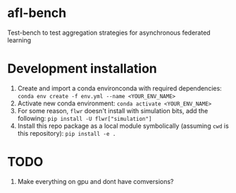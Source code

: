 # afl-bench
Test-bench to test aggregation strategies for asynchronous federated learning

# Development installation
1. Create and import a conda environconda with required dependencies: `conda env create -f env.yml --name <YOUR_ENV_NAME>`
2. Activate new conda environment: `conda activate <YOUR_ENV_NAME>`
3. For some reason, `flwr` doesn't install with simulation bits, add the following: `pip install -U flwr["simulation"]`
4. Install this repo package as a local module symbolically (assuming `cwd` is this repository): `pip install -e .`

# TODO
1. Make everything on gpu and dont have comversions?